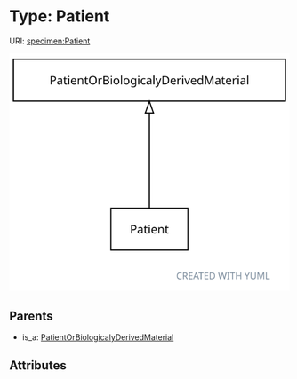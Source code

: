 
# Type: Patient




URI: [specimen:Patient](https://ccdh.org/specimen/Patient)


![img](images/Patient.svg)

## Parents

 *  is_a: [PatientOrBiologicalyDerivedMaterial](PatientOrBiologicalyDerivedMaterial.md)

## Attributes

